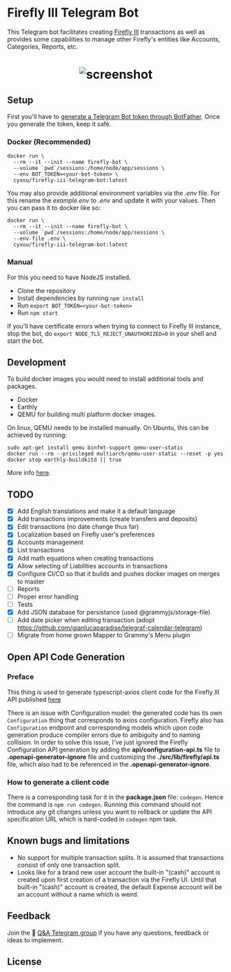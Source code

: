 # Firefly III Telegram Bot
This Telegram bot facilitates creating [Firefly III](https://www.firefly-iii.org/) transactions 
as well as provides some capabilities to manage other Firefly's entities like
Accounts, Categories, Reports, etc.

<h1 align="center"><img src="https://github.com/cyxou/firefly-iii-telegram-bot/blob/master/assets/welcome-screen.png?raw=true" alt="screenshot" align="center"/></h1>

## Setup
First you'll have to [generate a Telegram Bot token through BotFather](https://core.telegram.org/bots/tutorial#obtain-your-bot-token). Once you generate the token, keep it safe.

### Docker (Recommended)

```shell
docker run \
  --rm --it --init --name firefly-bot \
  --volume `pwd`/sessions:/home/node/app/sessions \
  --env BOT_TOKEN=<your-bot-token> \
  cyxou/firefly-iii-telegram-bot:latest
```

You may also provide additional environment variables via the _.env_ file.
For this rename the _example.env_ to _.env_ and update it with your values.
Then you can pass it to docker like so:

```shell
docker run \
  --rm --it --init --name firefly-bot \
  --volume `pwd`/sessions:/home/node/app/sessions \
  --env-file .env \
  cyxou/firefly-iii-telegram-bot:latest
```

### Manual

For this you need to have NodeJS installed.

 - Clone the repository
 - Install dependencies by running `npm install`
 - Run `export BOT_TOKEN=<your-bot-token>`
 - Run `npm start`

If you'll have certificate errors when trying to connect to Firefly III instance,
stop the bot, do `export NODE_TLS_REJECT_UNAUTHORIZED=0` in your shell and start the
bot.

## Development

To build docker images you would need to install additional tools and packages.
 - Docker
 - Earthly
 - QEMU for building multi platform docker images.

On linux, QEMU needs to be installed manually. On Ubuntu, this can be achieved by running:
```shell
sudo apt-get install qemu binfmt-support qemu-user-static
docker run --rm --privileged multiarch/qemu-user-static --reset -p yes
docker stop earthly-buildkitd || true
```
More info [here](https://docs.earthly.dev/docs/guides/multi-platform).

## TODO
- [x] Add English translations and make it a default language
- [x] Add transactions improvements (create transfers and deposits)
- [x] Edit transactions (no date change thus far)
- [x] Localization based on Firefly user's preferences
- [x] Accounts management
- [x] List transactions
- [x] Add math equations when creating transactions
- [x] Allow selecting of Liabilities accounts in transactions
- [x] Configure CI/CD so that it builds and pushes docker images on merges to master
- [ ] Reports
- [ ] Proper error handling
- [ ] Tests
- [x] Add JSON database for persistance (used @grammyjs/storage-file)
- [ ] Add date picker when editing transaction (adopt https://github.com/gianlucaparadise/telegraf-calendar-telegram)
- [ ] Migrate from home grown Mapper to Grammy's Menu plugin

## Open API Code Generation

### Preface

This thing is used to generate typescript-axios client code for the Firefly III API
published [here](https://api-docs.firefly-iii.org)

There is an issue with Configuration model: the generated code has its own
`Configuration` thing that corresponds to axios configuration. Firefly also has
`Configuration` endpoint and corresponding models which upon code generation produce
compiler errors due to ambiguity and to naming collision.
In order to solve this issue, I've just ignored the Firefly Configuration API
generation by adding the __api/configuration-api.ts__ file to
__.openapi-generator-ignore__ file and customizing the __./src/lib/firefly/api.ts__
file, which also had to be referenced in the __.openapi-generator-ignore__.

### How to generate a client code

There is a corresponding task for it in the __package.json__ file: `codegen`.
Hence the command is `npm run codegen`. Running this command should not introduce
any git changes unless you want to rollback or update the API specification URL
which is hard-coded in `codegen` npm task.

## Known bugs and limitations
 - No support for multiple transaction splits. It is assumed that transactions
     consist of only one transaction split.
 - Looks like for a brand new user account the built-in "(cash)" account is
   created upon first creation of a transaction via the Firefly UI. Until that
   built-in "(cash)" account is created, the default Expense account will be an
   account without a name which is weird.

## Feedback
Join the 🔗 [Q&A Telegram group](https://t.me/firefly_iii_telegram_bot_group) if you have
any questions, feedback or ideas to implement.

## License

[license-url]: https://www.gnu.org/licenses/agpl-3.0.html
[stars-url]: https://github.com/cyxou/firefly-iii-telegram-bot/stargazers
